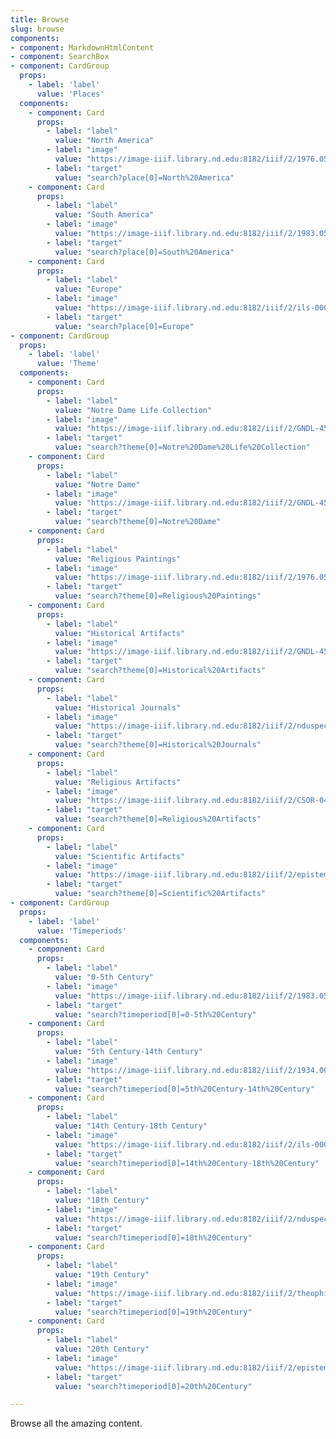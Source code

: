 ```yaml
---
title: Browse
slug: browse
components:
- component: MarkdownHtmlContent
- component: SearchBox
- component: CardGroup
  props:
    - label: 'label'
      value: 'Places'
  components:
    - component: Card
      props:
        - label: "label"
          value: "North America"
        - label: "image"
          value: "https://image-iiif.library.nd.edu:8182/iiif/2/1976.057%2F1976_057-v0001.tif/full/500,/0/default.jpg"
        - label: "target"
          value: "search?place[0]=North%20America"
    - component: Card
      props:
        - label: "label"
          value: "South America"
        - label: "image"
          value: "https://image-iiif.library.nd.edu:8182/iiif/2/1983.053.002%2F1983_053_002-v0001.tif/full/500,/0/default.jpg"
        - label: "target"
          value: "search?place[0]=South%20America"
    - component: Card
      props:
        - label: "label"
          value: "Europe"
        - label: "image"
          value: "https://image-iiif.library.nd.edu:8182/iiif/2/ils-000909884%2FBOO_000909884-1-inf-02a.tif/full/500,/0/default.jpg"
        - label: "target"
          value: "search?place[0]=Europe"
- component: CardGroup
  props:
    - label: 'label'
      value: 'Theme'
  components:
    - component: Card
      props:
        - label: "label"
          value: "Notre Dame Life Collection"
        - label: "image"
          value: "https://image-iiif.library.nd.edu:8182/iiif/2/GNDL-45-04%2FGNDL-45-04.tif/full/500,/0/default.jpg"
        - label: "target"
          value: "search?theme[0]=Notre%20Dame%20Life%20Collection"
    - component: Card
      props:
        - label: "label"
          value: "Notre Dame"
        - label: "image"
          value: "https://image-iiif.library.nd.edu:8182/iiif/2/GNDL-45-04%2FGNDL-45-04.tif/full/500,/0/default.jpg"
        - label: "target"
          value: "search?theme[0]=Notre%20Dame"
    - component: Card
      props:
        - label: "label"
          value: "Religious Paintings"
        - label: "image"
          value: "https://image-iiif.library.nd.edu:8182/iiif/2/1976.057%2F1976_057-v0001.tif/full/500,/0/default.jpg"
        - label: "target"
          value: "search?theme[0]=Religious%20Paintings"
    - component: Card
      props:
        - label: "label"
          value: "Historical Artifacts"
        - label: "image"
          value: "https://image-iiif.library.nd.edu:8182/iiif/2/GNDL-45-05%2FGNDL-45-05.tif/full/500,/0/default.jpg"
        - label: "target"
          value: "search?theme[0]=Historical%20Artifacts"
    - component: Card
      props:
        - label: "label"
          value: "Historical Journals"
        - label: "image"
          value: "https://image-iiif.library.nd.edu:8182/iiif/2/nduspec_ead7s75db80w4r%2FMSN-COL_9405-1-B-001v_002r.tif/full/500,/0/default.jpg"
        - label: "target"
          value: "search?theme[0]=Historical%20Journals"
    - component: Card
      props:
        - label: "label"
          value: "Religious Artifacts"
        - label: "image"
          value: "https://image-iiif.library.nd.edu:8182/iiif/2/CSOR-04-05-01%2FCSOR-04-05-01.tif/full/500,/0/default.jpg"
        - label: "target"
          value: "search?theme[0]=Religious%20Artifacts"
    - component: Card
      props:
        - label: "label"
          value: "Scientific Artifacts"
        - label: "image"
          value: "https://image-iiif.library.nd.edu:8182/iiif/2/epistemological-letters-issue-2%2FMay19742ndIssue_Page_01.tif/full/500,/0/default.jpg"
        - label: "target"
          value: "search?theme[0]=Scientific%20Artifacts"          
- component: CardGroup
  props:
    - label: 'label'
      value: 'Timeperiods'
  components:
    - component: Card
      props:
        - label: "label"
          value: "0-5th Century"
        - label: "image"
          value: "https://image-iiif.library.nd.edu:8182/iiif/2/1983.053.002%2F1983_053_002-v0001.tif/full/500,/0/default.jpg"
        - label: "target"
          value: "search?timeperiod[0]=0-5th%20Century"
    - component: Card
      props:
        - label: "label"
          value: "5th Century-14th Century"
        - label: "image"
          value: "https://image-iiif.library.nd.edu:8182/iiif/2/1934.007.001%2F1934_007_001-v0001.tif/full/500,/0/default.jpg"
        - label: "target"
          value: "search?timeperiod[0]=5th%20Century-14th%20Century"
    - component: Card
      props:
        - label: "label"
          value: "14th Century-18th Century"
        - label: "image"
          value: "https://image-iiif.library.nd.edu:8182/iiif/2/ils-000949761%2FBOO_000949761_c2-000ba.tif/full/500,/0/default.jpg"
        - label: "target"
          value: "search?timeperiod[0]=14th%20Century-18th%20Century"
    - component: Card
      props:
        - label: "label"
          value: "18th Century"
        - label: "image"
          value: "https://image-iiif.library.nd.edu:8182/iiif/2/nduspec_eadks65h991878%2FMSN-EA_5031-01.a.tif/full/500,/0/default.jpg"
        - label: "target"
          value: "search?timeperiod[0]=18th%20Century"
    - component: Card
      props:
        - label: "label"
          value: "19th Century"
        - label: "image"
          value: "https://image-iiif.library.nd.edu:8182/iiif/2/theophilus-journal-v1%2FMSN-EA_8011-01-B-000a.tif/full/500,/0/default.jpg"
        - label: "target"
          value: "search?timeperiod[0]=19th%20Century"
    - component: Card
      props:
        - label: "label"
          value: "20th Century"
        - label: "image"
          value: "https://image-iiif.library.nd.edu:8182/iiif/2/epistemological-letters-issue-2%2FMay19742ndIssue_Page_01.tif/full/500,/0/default.jpg"
        - label: "target"
          value: "search?timeperiod[0]=20th%20Century"

---
```


Browse all the amazing content.
